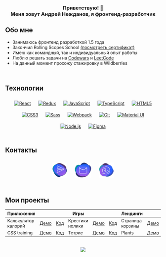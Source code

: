### <div align="center">Приветствую! 👋<br>Меня зовут Андрей Нежданов, я фронтенд-разработчик</div>

## Обо мне
- Занимаюсь фронтенд разработкой 1.5 года  
- Закончил Rolling Scopes School [(посмотреть сертификат)](https://app.rs.school/certificate/1fazu7b0)  
- Имею как командный, так и индивидуальный опыт работы  
- Люблю решать задачи на [Codewars](https://www.codewars.com/users/Montek1o) и [LeetCode](https://leetcode.com/Montekio/)  
- На данный момент прохожу стажировку в Wildberries  
<br/>

## Технологии
<div align="center">  
<a href="https://reactjs.org/" target="_blank"><img style="margin: 10px" src="https://profilinator.rishav.dev/skills-assets/react-original-wordmark.svg" alt="React" height="50" /></a>  
<a href="https://redux.js.org/" target="_blank"><img style="margin: 10px" src="https://profilinator.rishav.dev/skills-assets/redux-original.svg" alt="Redux" height="50" /></a>  
<a href="https://www.javascript.com/" target="_blank"><img style="margin: 10px" src="https://profilinator.rishav.dev/skills-assets/javascript-original.svg" alt="JavaScript" height="50" /></a>  
<a href="https://www.typescriptlang.org/" target="_blank"><img style="margin: 10px" src="https://profilinator.rishav.dev/skills-assets/typescript-original.svg" alt="TypeScript" height="50" /></a>  
<a href="https://en.wikipedia.org/wiki/HTML5" target="_blank"><img style="margin: 10px" src="https://profilinator.rishav.dev/skills-assets/html5-original-wordmark.svg" alt="HTML5" height="50" /></a>  
<a href="https://www.w3schools.com/css/" target="_blank"><img style="margin: 10px" src="https://profilinator.rishav.dev/skills-assets/css3-original-wordmark.svg" alt="CSS3" height="50" /></a>  
<a href="https://sass-lang.com/" target="_blank"><img style="margin: 10px" src="https://profilinator.rishav.dev/skills-assets/sass-original.svg" alt="Sass" height="50" /></a>  
<a href="https://webpack.js.org/" target="_blank"><img style="margin: 10px" src="https://profilinator.rishav.dev/skills-assets/webpack-original.svg" alt="Webpack" height="50" /></a>  
<a href="https://github.com/" target="_blank"><img style="margin: 10px" src="https://profilinator.rishav.dev/skills-assets/git-scm-icon.svg" alt="Git" height="50" /></a>  
<a href="https://mui.com/" target="_blank"><img style="margin: 10px" src="https://profilinator.rishav.dev/skills-assets/mui.png" alt="Material UI" height="50" /></a>  
<a href="https://nodejs.org/" target="_blank"><img style="margin: 10px" src="https://profilinator.rishav.dev/skills-assets/nodejs-original-wordmark.svg" alt="Node.js" height="50" /></a>  
<a href="https://www.figma.com/" target="_blank"><img style="margin: 10px" src="https://profilinator.rishav.dev/skills-assets/figma-icon.svg" alt="Figma" height="50" /></a>
</div>  
<br/>  

## Контакты
<div align="center">
  <a href="https://t.me/nezhd_an" target="_blank"><img style="margin: 10px" src="./assets/contacts/tg.png" alt="telegram" height="50" /></a>  
  <a href="mailto:nezhd.an@yandex.ru" target="_blank"><img style="margin: 10px" src="./assets/contacts/mail.png" alt="mail" height="50" /></a>
  <a href="https://wa.me/79163884667" target="_blank"><img style="margin: 10px" src="./assets/contacts/whatsup.png" alt="whatsup" height="50" /></a>
</div>  
<br/>  

## Мои проекты
<div align="center">

  |Приложения|||Игры|||Лендинги|||
  |-|-|-|-|-|-|-|-|-|
  |Калькулятор калорий|[Демо](https://montek1o-wb-l2-calories-calculator.netlify.app/)|[Код](https://github.com/Montek1o/wb-task-l2/tree/main/calorie-calculator)|Крестики нолики|[Демо](https://montek1o-wb-l2-tic-tac-toe.netlify.app/)|[Код](https://github.com/Montek1o/wb-task-l2/tree/main/tic-tac-toe)|Страница корзины|[Демо](https://montekio-wb.netlify.app/)|[Код](https://github.com/Montek1o/wb-task-l0)|
  |CSS training|[Демо](https://montek1o.github.io/rss-selectors/)|[Код](https://github.com/Montek1o/rss-selectors/tree/RSS-CSS-Selectors/)|Тетрис|[Демо](https://montek1o-wb-l2-tetris.netlify.app/)|[Код](https://github.com/Montek1o/wb-task-l2/tree/main/tetris)|Plants|[Демо](https://montek1o.github.io/plants/)|[Код](https://github.com/Montek1o/plants)|
</div>  
<br/>  
<div align="center">
<img src="https://komarev.com/ghpvc/?username=Montek1o&&style=flat-square" align="center" />
</div>  
